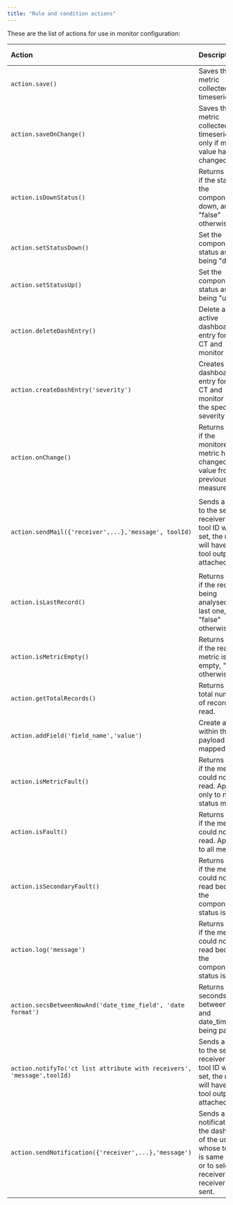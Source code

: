 ```yaml
---
title: "Rule and condition actions"
---
```


These are the list of actions for use in monitor configuration:

| Action | Description | Return value  | Parameters | Use |
| :--- | :--- | :--- | :--- | :--- |
|`action.save()`| Saves the metric collected in timeseries | None | | |
|`action.saveOnChange()`| Saves the metric collected in timeseries only if metric value has changed| None | | |
|`action.isDownStatus()`| Returns "true" if the status of the component is down, and "false" otherwise | True/False | | `if (action.isDownStatus()) { ... }`|
|`action.setStatusDown()`| Set the component status as being "down" | None | | |
|`action.setStatusUp()`| Set the component status as being "up" | None | | |
|`action.deleteDashEntry()`| Delete any active dashboard entry for the CT and monitor | None | | |
|`action.createDashEntry('severity')`| Creates a dashboard entry for the CT and monitor with the specified severity | None | A text for the severity. |`action.createDashEntry('RED')`|
|`action.onChange()`| Returns "true" if the monitored metric has changed its value from previous measure | True/False | | |
|`action.sendMail({'receiver',...},'message', toolId)`| Sends a mail to the selected receivers. If tool ID was set, the mail will have the tool output attached. | None |<ul><li>Receivers: the reciever of the message (possible values are MANAGER,SUPPORTUSER,WORKGROUP and CONTACT)</li><li>Text: message string.</li><li>(Optional) Tool ID: ID of the tool to be executed.</li></ul> |`action.sendMail({'MANAGER','SUPPORTUSER','WORKGROUP'},'Ct is down.');`|
|`action.isLastRecord()`| Returns "true" if the record being analysed is the last one, "false" otherwise. | True/False | |`if (action.isLastRecord()) {...}`|
|`action.isMetricEmpty()`| Returns "true" if the read metric is empty, "false" otherwise. | True/False | | `if (action.isMetricEmpty()) {...}` |
|`action.getTotalRecords()`  | Returns the total number of records read. | Number of records | | |
|`action.addField('field_name','value')`| Create a field within the payload mapped. | None | |`action.addField('cpus',2);`|
|`action.isMetricFault()`| Returns "true" if the metric could not be read. Applies only to non-status metrics. | True/False | |`if (action.isMetricFault()) {...}`|
|`action.isFault()`| Returns "true" if the metric could not be read. Applies to all metrics. | True/False | |`if (action.isFault()) {...}`|
|`action.isSecondaryFault()`| Returns "true" if the metric could not be read because the component status is down. | True/False | |`if (action.isSecondaryFault()) {...}`|
|`action.log('message')`| Returns "true" if the metric could not be read because the component status is down. | True/False |(Optional) Message|`action.log('CRITICAL:'+ct.ctName +':'+ action.monitor.monitorName +':'+action.monitor.metricName +':ABAP instance down:'+ct.environment);`|
|`action.secsBetweenNowAnd('date_time_field', 'date format')`| Returns seconds between now and date_time_field being passed. | None |<ul><li>Date string</li><li>Format</li></ul> |`if (action.secsBetweenNowAnd(typejob.fields.STRTDATE + typejob.fields.STRTTIME, 'yyyyMMddHHmmss')> 86400){countJobsRuntime1d++;}`|
|`action.notifyTo('ct list attribute with receivers', 'message',toolId)`| Sends a mail to the selected receivers. If tool ID was set, the mail will have the tool output attached. | None |<ul><li>Date string</li><li>Format</li><li>(Optional) Tool ID: ID of the tool to be executed.</li></ul> |`action.notifyTo(ct.getAttribute('NotifyTo'),'ITOSS notification - '+ct.ctName +' - '+ct.ctType +' - '+ action.monitor.monitorName +' - '+ action.ruleEvaluated.getDescription());`|
|`action.sendNotification({'receiver',...},'message')`| Sends a notification to the dashboard of the user whose tennant is same as CT, or to selected receivers, if receivers were sent. | None | <ul><li>Receivers: the reciever of the message (possible values are MANAGER,SUPPORTUSER,WORKGROUP and CONTACT)</li><li>Text: message string.</li></ul>|`action.sendNotification({'MANAGER','SUPPORTUSER','WORKGROUP'},'Ct is down.');`|
